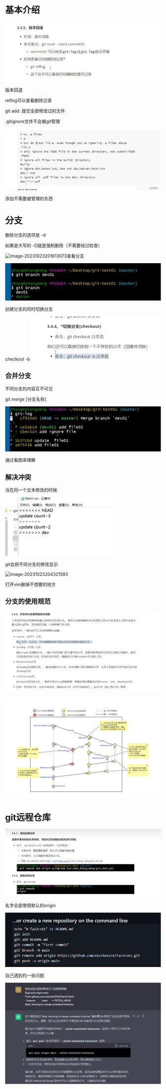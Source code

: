 # 基本介绍

![image-20231023201153277](https://raw.githubusercontent.com/xiechen274/ChenCsNote/images/images/image-20231023201153277.png)

版本回退



reflog可以查看删除记录

git add .提交全部修改过的文件

.gitignore文件不会被git管理

 ![image-20231023201353244](https://raw.githubusercontent.com/xiechen274/ChenCsNote/images/images/image-20231023201353244.png)

添加不需要被管理的东西

# 分支

删除分支的选项是 -d

如果是大写的 -D就是强制删除（不需要经过检查）

![image-20231023201613073](D:\markdown\路飞\py8天\image-20231023201613073.png)查看分支

![image-20231023201623771](https://raw.githubusercontent.com/xiechen274/ChenCsNote/images/images/image-20231023201623771.png)

创建分支的同时切换分支

checkout -b![image-20231023203505071](https://raw.githubusercontent.com/xiechen274/ChenCsNote/images/images/image-20231023203505071.png)

## **合并分支**

不同分支的内容互不可见

git merge [分支名称]

![image-20231023203825097](https://raw.githubusercontent.com/xiechen274/ChenCsNote/images/images/image-20231023203825097.png)

通过看图来理解

## 解决冲突

当在同一个文本修改的时候

![image-20231023204151244](https://raw.githubusercontent.com/xiechen274/ChenCsNote/images/images/image-20231023204151244.png)

git会把不同分支的修改显示

![image-20231023204321593](D:\markdown\路飞\py8天\image-20231023204321593.png)

打开vim删掉不想要的地方

## 分支的使用规范

![image-20231023204405532](https://raw.githubusercontent.com/xiechen274/ChenCsNote/images/images/image-20231023204405532.png)

![image-20231023204535324](https://raw.githubusercontent.com/xiechen274/ChenCsNote/images/images/image-20231023204535324.png)



# git远程仓库

![image-20231023211645817](https://raw.githubusercontent.com/xiechen274/ChenCsNote/images/images/image-20231023211645817.png)

名字全部使用默认的origin

 ![image-20231023213419120](https://raw.githubusercontent.com/xiechen274/ChenCsNote/images/images/image-20231023213419120.png)

自己遇到的一些问题

![image-20231024220342273](https://raw.githubusercontent.com/xiechen274/ChenCsNote/images/images/image-20231024220342273.png)



